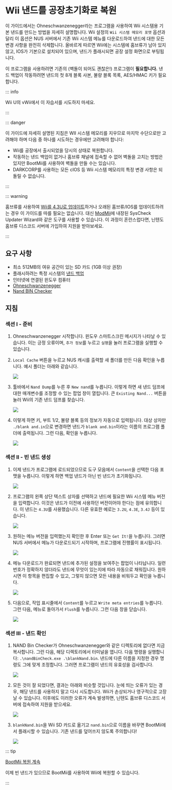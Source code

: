 # Wii 낸드를 공장초기화로 복원

이 가이드에서는 Ohneschwanzenegger라는 프로그램을 사용하여 Wii 시스템용 기본 낸드를 만드는 방법을 자세히 설명합니다. Wii 설정의 `Wii 시스템 메모리 포맷` 옵션과 달리 이 옵션은 NUS 서버에서 기존 Wii 시스템 메뉴를 다운로드하여 낸드에 대한 모든 변경 사항을 완전히 삭제합니다. 올바르게 따르면 Wii에는 시스템에 홈브류가 남아 있지 않고, IOS가 기본으로 설치되어 있으며, 낸드가 플래시되면 공장 설정 화면으로 부팅됩니다.

이 프로그램을 사용하려면 기존의 (벽돌이 되어도 괜찮은!) 프로그램이 **필요합니다.** 낸드 백업이 작동하려면 낸드의 첫 8개 블록 사본, 불량 블록 목록, AES/HMAC 키가 필요합니다.

::: info

Wii U의 vWii에서 이 자습서를 시도하지 마세요.

:::

::: danger

이 가이드에 자세히 설명된 지침은 WII 시스템 메모리를 지우므로 마지막 수단으로만 고려해야 하며 다음 중 하나를 시도하는 경우에만 고려해야 합니다:

- Wii를 공장에서 출시되었을 당시의 상태로 복원합니다.
- 작동하는 낸드 백업이 없거나 홈브류 채널에 접속할 수 없어 벽돌을 고치는 방법은 있지만 BootMii를 사용하여 벽돌을 만들 수는 있습니다.
- DARKCORP를 사용하는 모든 cIOS 등 Wii 시스템 메모리의 특정 변경 사항은 되돌릴 수 없습니다.

:::

::: warning

홈브류를 사용하여 [Wii를 4.3U로 업데이트](update)하거나 오래된 홈브류/IOS를 업데이트하려는 경우 이 가이드를 따를 필요는 없습니다. 대신 [ModMii](modmii#syscheck-updater-wizard)에 내장된 SysCheck Updater Wizard와 같은 도구를 사용할 수 있습니다. 이 과정이 혼란스럽다면, 닌텐도 홈브류 디스코드 서버에 가입하여 지원을 받아보세요.

:::

## 요구 사항

- 최소 512MB의 여유 공간이 있는 SD 카드 (1GB 이상 권장)
- 플래시하려는 특정 시스템의 [낸드 백업](bootmii)
- 인터넷에 연결된 윈도우 컴퓨터
- [Ohneschwanzenegger](https://raw.githubusercontent.com/modmii/modmii.github.io/master/temp/ohneschwanzenegger.zip)
- [Nand BIN Checker](/assets/files/nandBinCheck.zip)

## 지침

### 섹션 I - 준비

1. Ohneschwanzenegger 시작합니다. 윈도우 스마트스크린 메시지가 나타날 수 있습니다. 이는 긍정 오류이며, `추가 정보`를 누르고 `실행`을 눌러 프로그램을 실행할 수 있습니다.

2. `Local Cache` 버튼을 누르고 NUS 캐시를 출력할 새 폴더를 만든 다음 확인을 누릅니다. 예시 폴더는 아래와 같습니다.

   ![](/images/factory-reset/nuscache.png)

3. 툴바에서 `Nand Dump`를 누른 후 `New nand`를 누릅니다. 이렇게 하면 새 낸드 덤프에 대한 매개변수를 조정할 수 있는 팝업 창이 열립니다. 큰 `Existing Nand...` 버튼을 눌러 Wii의 기존 낸드 덤프를 찾습니다.

   ![](/images/factory-reset/newnand.png)

4. 이렇게 하면 키, 부트 1/2, 불량 블록 등의 정보가 자동으로 입력됩니다. 대상 상자만 `./blank and.in`으로 변경하면 낸드가 `blank and.bin`이라는 이름의 프로그램 폴더에 출력됩니다. 그런 다음, 확인을 누릅니다.

   ![](/images/factory-reset/renamenand.png)

### 섹션 II - 빈 낸드 생성

1. 이제 낸드가 프로그램에 로드되었으므로 도구 모음에서 `Content`을 선택한 다음 포맷을 누릅니다. 이렇게 하면 백업 낸드가 아닌 빈 낸드가 초기화됩니다.

   ![](/images/factory-reset/formatnand.png)

2. 프로그램의 왼쪽 상단 텍스트 상자를 선택하고 낸드에 필요한 Wii 시스템 메뉴 버전을 입력합니다. 이것은 낸드가 이전에 사용하던 버전이어야 한다는 점에 유의합니다. 이 낸드는 `4.3U`를 사용했습니다. 다른 유효한 예로는 `3.2U`, `4.3E`, `3.4J` 등이 있습니다.

   ![](/images/factory-reset/sysmenu.png)

3. 원하는 메뉴 버전을 입력했는지 확인한 후 Enter 또는 `Get It!`을 누릅니다. 그러면 NUS 서버에서 메뉴가 다운로드되기 시작하며, 프로그램에 진행률이 표시됩니다.

   ![](/images/factory-reset/menudownload.png)

4. 메뉴 다운로드가 완료되면 낸드에 추가된 설정을 보여주는 팝업이 나타납니다. 일련 번호가 정확하지 않더라도 낸드에 무엇이 있는지에 따라 자동으로 채워집니다. 원하시면 이 항목을 편집할 수 있고, 그렇지 않으면 모든 내용을 비워두고 확인을 누릅니다.

   ![](/images/factory-reset/settings.png)

5. 다음으로, 작업 표시줄에서 `Content`를 누르고 `Write meta entries`를 누릅니다. 그런 다음, 메뉴로 돌아가서 `Flush`를 누릅니다. 그런 다음 창을 닫습니다.

   ![](/images/factory-reset/finalsteps.png)

### 섹션 III - 낸드 확인

1. NAND Bin Checker가 Ohneschwanzenegger와 같은 디렉토리에 없다면 지금 복사합니다. 그런 다음, 해당 디렉토리에서 터미널을 엽니다. 다음 명령을 실행합니다: `.\nandBinCheck.exe .\blankNand.bin`. 낸드에 다른 이름을 지정한 경우 명령도 그에 맞게 조정합니다. 그러면 프로그램이 낸드의 유효성을 검사합니다.

   ![](/images/factory-reset/nandcheck.png)

2. 모든 것이 잘 되었다면, 결과는 아래와 비슷할 것입니다. 눈에 띄는 오류가 있는 경우, 해당 낸드를 사용하지 말고 다시 시도합니다. Wii가 손상되거나 영구적으로 고장날 수 있습니다. 이후에도 이러한 오류가 계속 발생하면, 닌텐도 홈브류 디스코드 서버에 접속하여 지원을 받으세요.

   ![](/images/factory-reset/nandcheckresult.png)

3. `blankNand.bin`을 Wii SD 카드로 옮기고 `nand.bin`으로 이름을 바꾸면 BootMii에서 플래시할 수 있습니다. 기존 낸드를 덮어쓰지 않도록 주의합니다!

   ![](/images/factory-reset/nandname.png)

::: tip

[BootMii 복원 계속](bootmiirecover)

이제 빈 낸드가 있으므로 BootMii를 사용하여 Wii에 복원할 수 있습니다.

:::
